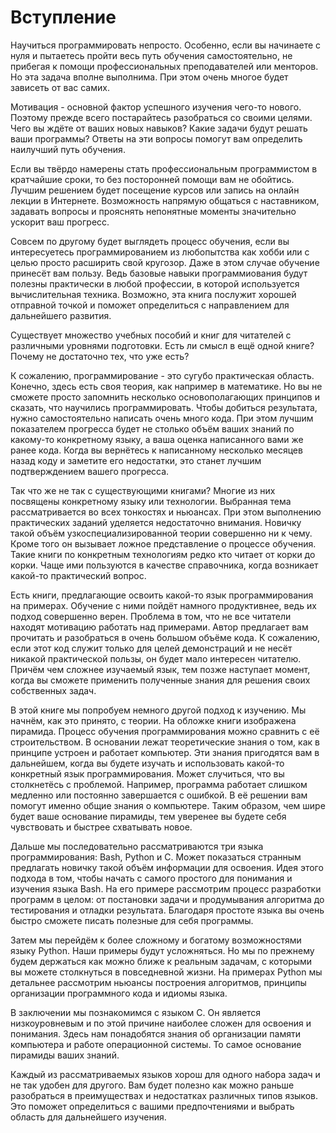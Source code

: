 # Вступление

Научиться программировать непросто. Особенно, если вы начинаете с нуля и пытаетесь пройти весь путь обучения самостоятельно, не прибегая к помощи профессиональных преподавателей или менторов. Но эта задача вполне выполнима. При этом очень многое будет зависеть от вас самих.

Мотивация - основной фактор успешного изучения чего-то нового. Поэтому прежде всего постарайтесь разобраться со своими целями. Чего вы ждёте от ваших новых навыков? Какие задачи будут решать ваши программы? Ответы на эти вопросы помогут вам определить наилучший путь обучения.

Если вы твёрдо намерены стать профессиональным программистом в кратчайшие сроки, то без посторонней помощи вам не обойтись. Лучшим решением будет посещение курсов или запись на онлайн лекции в Интернете. Возможность напрямую общаться с наставником, задавать вопросы и прояснять непонятные моменты значительно ускорит ваш прогресс.

Совсем по другому будет выглядеть процесс обучения, если вы интересуетесь программированием из любопытства как хобби или с целью просто расширить свой кругозор. Даже в этом случае обучение принесёт вам пользу. Ведь базовые навыки программиования будут полезны практически в любой профессии, в которой используется вычислительная техника. Возможно, эта книга послужит хорошей отправной точкой и поможет определиться с направлением для дальнейшего развития.

Существует множество учебных пособий и книг для читателей с различными уровнями подготовки. Есть ли смысл в ещё одной книге? Почему не достаточно тех, что уже есть?

К сожалению, программирование - это сугубо практическая область. Конечно, здесь есть своя теория, как например в математике. Но вы не сможете просто запомнить несколько основополагающих принципов и сказать, что научились программировать. Чтобы добиться результата, нужно самостоятельно написать очень много кода. При этом лучшим показателем прогресса будет не столько объём ваших знаний по какому-то конкретному языку, а ваша оценка написанного вами же ранее кода. Когда вы вернётесь к написанному несколько месяцев назад коду и заметите его недостатки, это станет лучшим подтверждением вашего прогресса.

Так что же не так с существующими книгами? Многие из них посвящены конкретному языку или технологии. Выбранная тема рассматривается во всех тонкостях и ньюансах. При этом выполнению практических заданий уделяется недостаточно внимания. Новичку такой объём узкоспециализированной теории совершенно ни к чему. Кроме того он вызывает ложное представление о процессе обучения. Такие книги по конкретным технологиям редко кто читает от корки до корки. Чаще ими пользуются в качестве справочника, когда возникает какой-то практический вопрос.

Есть книги, предлагающие освоить какой-то язык программирования на примерах. Обучение с ними пойдёт намного продуктивнее, ведь их подход совершенно верен. Проблема в том, что не все читатели находят мотивацию работать над примерами. Автор предлагает вам прочитать и разобраться в очень большом объёме кода. К сожалению, если этот код служит только для целей демонстраций и не несёт никакой практической пользы, он будет мало интересен читателю. Причём чем сложнее изучаемый язык, тем позже наступает момент, когда вы сможете применить полученные знания для решения своих собственных задач.

В этой книге мы попробуем немного другой подход к изучению. Мы начнём, как это принято, с теории. На обложке книги изображена пирамида. Процесс обучения программирования можно сравнить с её строительством. В основании лежат теоретические знания о том, как в принципе устроен и работает компьютер. Эти знания пригодятся вам в дальнейшем, когда вы будете изучать и использовать какой-то конкретный язык программирования. Может случиться, что вы столкнетёсь с проблемой. Например, программа работает слишком медленно или постоянно завершается с ошибкой. В её решении вам помогут именно общие знания о компьютере. Таким образом, чем шире будет ваше основание пирамиды, тем уверенее вы будете себя чувствовать и быстрее схватывать новое.

Дальше мы последовательно рассматриваются три языка программирования: Bash, Python и C. Может показаться странным предлагать новичку такой объём информации для освоения. Идея этого подхода в том, чтобы начать с самого простого для понимания и изучения языка Bash. На его примере рассмотрим процесс разработки программ в целом: от постановки задачи и продумывания алгоритма до тестирования и отладки результата. Благодаря простоте языка вы очень быстро сможете писать полезные для себя программы.

Затем мы перейдём к более сложному и богатому возможностями языку Python. Наши примеры будут усложняться. Но мы по прежнему будем держаться как можно ближе к реальным задачам, с которыми вы можете столкнуться в повседневной жизни. На примерах Python мы детальнее рассмотрим ньюансы построения алгоритмов, принципы организации программного кода и идиомы языка.

В заключении мы познакомимся с языком C. Он является низкоуровневым и по этой причине наиболее сложен для освоения и понимания. Здесь нам понадобятся знания об организации памяти компьютера и работе операционной системы. То самое основание пирамиды ваших знаний.

Каждый из рассматриваемых языков хорош для одного набора задач и не так удобен для другого. Вам будет полезно как можно раньше разобраться в преимуществах и недостатках различных типов языков. Это поможет определиться с вашими предпочтениями и выбрать область для дальнейшего изучения.